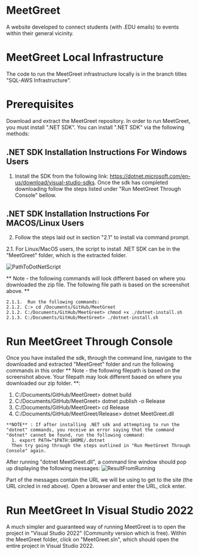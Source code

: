# MeetGreet
A website developed to connect students (with .EDU emails) to events within their general vicinity.

# MeetGreet Local Infrastructure
The code to run the MeetGreet infrastructure locally is in the branch titles "SQL-AWS Infrastructure".


# Prerequisites
Download and extract the MeetGreet repository.
In order to run MeetGreet, you must install ".NET SDK". You can install ".NET SDK" via the following methods:

## .NET SDK Installation Instructions For Windows Users
1. Install the SDK from the following link: https://dotnet.microsoft.com/en-us/download/visual-studio-sdks. Once the sdk has completed downloading follow the steps listed under "Run MeetGreet Through Console" bellow.

## .NET SDK Installation Instructions For MACOS/Linux Users
2. Follow the steps laid out in section "2.1" to install via command prompt.

  2.1. For Linux/MacOS users, the script to install .NET SDK can be in the "MeetGreet" folder, which is the extracted folder.
 
 ![PathToDotNetScript](https://user-images.githubusercontent.com/75864631/230197968-9189912b-b7b3-47e8-9b81-83fcaf87efe3.jpg)
 
 ** Note - the following commands will look different based on where you downloaded the zip file. The following file path is based on the screenshot above. **

    
    2.1.1.  Run the following commands:
    2.1.2. C:> cd /Documents/GitHub/MeetGreet
    2.1.2. C:/Documents/GitHub/MeetGreet> chmod +x ./dotnet-install.sh
    2.1.3. C:/Documents/GitHub/MeetGreet> ./dotnet-install.sh

# Run MeetGreet Through Console
Once you have installed the sdk, through the command line, navigate to the downloaded and extracted "MeetGreet" folder and run the following commands in this order 
** Note - the following filepath is based on the screenshot above. Your filepath may look different based on where you downloaded our zip folder. **:
   1. C:/Documents/GitHub/MeetGreet> dotnet build
   2. C:/Documents/GitHub/MeetGreet> dotnet publish -o Release
   3. C:/Documents/GitHub/MeetGreet> cd Release
   4. C:/Documents/GitHub/MeetGreet/Release> dotnet MeetGreet.dll
    
    **NOTE** : If after installing .NET sdk and attempting to run the "dotnet" commands, you receive an error saying that the command "dotnet" cannot be found, run the following command:
      1. export PATH="$PATH:$HOME/.dotnet
      Then try going through the steps outlined in "Run MeetGreet Through Console" again.
      
After running "dotnet MeetGreet.dll", a command line window should pop up displaying the following messages:
![ResultFromRunning](https://user-images.githubusercontent.com/75864631/228938385-768fc981-1500-4437-a990-1c1e98323aff.PNG)

Part of the messages contain the URL we will be using to get to the site (the URL circled in red above).
Open a browser and enter the URL, click enter.

# Run MeetGreet In Visual Studio 2022
A much simpler and guaranteed way of running MeetGreet is to open the project in "Visual Studio 2022" (Community version which is free). Within the MeetGreet folder, click on "MeetGreet.sIn", which should open the entire project in Visual Studio 2022.
